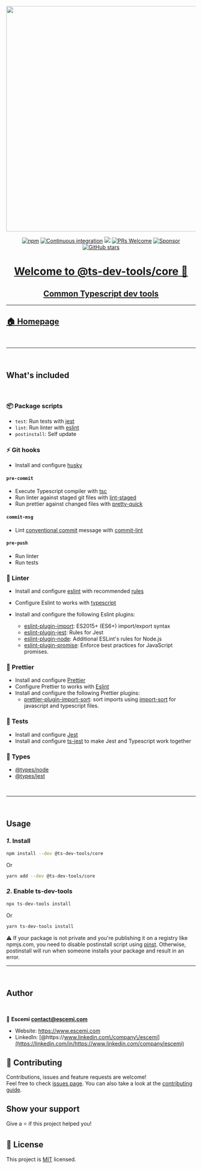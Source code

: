 <p align="center">
  <a href="https://github.com/escemi-tech/ts-dev-tools/tree/main/packages/core" target="_blank"><img src="https://repository-images.githubusercontent.com/306680259/8d077b80-19cd-11eb-8625-f2b1a474d4a9" width="600"></a>
</p>
<p align="center">
<a href="https://www.npmjs.com/package/@ts-dev-tools/core" target="_blank"><img alt="npm" src="https://img.shields.io/npm/v/@ts-dev-tools/core"></a>
<a href="https://github.com/escemi-tech/ts-dev-tools/actions?query=workflow%3A%22Continuous+Integration%22" target="_blank"><img alt="Continuous integration" src="https://github.com/escemi-tech/ts-dev-tools/workflows/Continuous%20Integration/badge.svg"></a>
<a href="https://codecov.io/gh/escemi-tech/ts-dev-tools" target="_blank"><img src="https://codecov.io/gh/escemi-tech/ts-dev-tools/branch/main/graph/badge.svg?token=mVB3P7BFzR"/></a>    
<a href="CONTRIBUTING" target="_blank"><img src="https://img.shields.io/badge/PRs-welcome-brightgreen.svg" alt="PRs Welcome"></a>
<a href="https://github.com/sponsors/neilime"><img src="https://img.shields.io/badge/%E2%9D%A4-Sponsor-ff69b4" alt="Sponsor"></a>
<a href="https://github.com/escemi-tech/ts-dev-tools"><img alt="GitHub stars" src="https://img.shields.io/github/stars/escemi-tech/ts-dev-tools?logo=github">
</p>
<h1 align="center">Welcome to @ts-dev-tools/core 💎</h1>

<h2 align="center">Common Typescript dev tools</h2>

---

## 🏠 [Homepage](https://github.com/escemi-tech/ts-dev-tools/tree/main/packages/core)

<br>

---

<br>

## What's included

<br>

### 📦 Package scripts

- `test`: Run tests with [jest](https://jestjs.io/)
- `lint`: Run linter with [eslint](https://eslint.org/)
- `postinstall`: Self update

### ⚡ Git hooks

- Install and configure [husky](https://typicode.github.io/husky)

#### `pre-commit`

- Execute Typescript compiler with [tsc](https://www.typescriptlang.org/docs/handbook/compiler-options.html)
- Run linter against staged git files with [lint-staged](https://github.com/okonet/lint-staged)
- Run prettier against changed files with [pretty-quick](https://github.com/azz/pretty-quick#readme)

#### `commit-msg`

- Lint [conventional commit](https://github.com/conventional-changelog/commitlint/tree/master/@commitlint/config-conventional) message with [commit-lint](https://conventional-changelog.github.io/commitlint/)

#### `pre-push`

- Run linter
- Run tests

### 👕 Linter

- Install and configure [eslint](https://eslint.org/) with recommended [rules](https://eslint.org/docs/rules/)
- Configure Eslint to works with [typescript](https://github.com/typescript-eslint/typescript-eslint#readme)
- Install and configure the following Eslint plugins:

  - [eslint-plugin-import](https://github.com/benmosher/eslint-plugin-import): ES2015+ (ES6+) import/export syntax
  - [eslint-plugin-jest](https://github.com/jest-community/eslint-plugin-jest#readme): Rules for Jest
  - [eslint-plugin-node](https://github.com/mysticatea/eslint-plugin-node#readme): Additional ESLint's rules for Node.js
  - [eslint-plugin-promise](https://github.com/xjamundx/eslint-plugin-promise#readme): Enforce best practices for JavaScript promises.

### 💄 Prettier

- Install and configure [Prettier](https://prettier.io/)
- Configure Prettier to works with [Eslint](https://github.com/prettier/eslint-config-prettier)
- Install and configure the following Prettier plugins:
  - [prettier-plugin-import-sort](https://github.com/ggascoigne/prettier-plugin-import-sort#readme): sort imports using [import-sort](https://github.com/renke/import-sort) for javascript and typescript files.

### 🧪 Tests

- Install and configure [Jest](https://jestjs.io/)
- Install and configure [ts-jest](https://kulshekhar.github.io/ts-jest) to make Jest and Typescript work together

### 📖 Types

- [@types/node](https://www.npmjs.com/package/@types/node)
- [@types/jest](https://www.npmjs.com/package/@types/jest)

<br>

---

<br>

## Usage

### _1_. Install

```sh
npm install --dev @ts-dev-tools/core
```

Or

```sh
yarn add --dev @ts-dev-tools/core
```

### _2_. Enable ts-dev-tools

```sh
npx ts-dev-tools install
```

Or

```sh
yarn ts-dev-tools install
```

⚠️ If your package is not private and you're publishing it on a registry like npmjs.com, you need to disable postinstall script using [pinst](https://github.com/typicode/pinst). Otherwise, postinstall will run when someone installs your package and result in an error.

---

<br>

## Author

<br>

👤 **Escemi <contact@escemi.com>**

- Website: https://www.escemi.com
- LinkedIn: [@https:\/\/www.linkedin.com\/company\/escemi](https://linkedin.com/in/https://www.linkedin.com/company/escemi)

## 🤝 Contributing

Contributions, issues and feature requests are welcome!<br />Feel free to check [issues page](https://github.com/escemi-tech/ts-dev-tools/issues). You can also take a look at the [contributing guide](CONTRIBUTING).

## Show your support

Give a ⭐️ if this project helped you!

## 📝 License

This project is [MIT](LICENSE) licensed.
